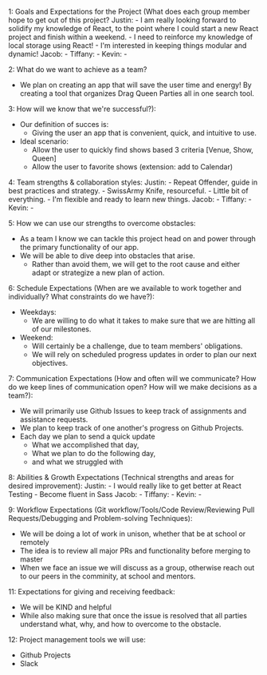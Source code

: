 1: Goals and Expectations for the Project (What does each group member hope to get out of this project?
  Justin: 
    - I am really looking forward to solidify my knowledge of React, to the point where I could start a new React project and finish within a weekend.
    - I need to reinforce my knowledge of local storage using React!
    - I'm interested in keeping things modular and dynamic!
  Jacob: 
    - 
  Tiffany: 
    - 
  Kevin: 
    - 

2: What do we want to achieve as a team? 
  - We plan on creating an app that will save the user time and energy! By creating a tool that organizes Drag Queen Parties all in one search tool.

3: How will we know that we're successful?):
  - Our definition of succes is:
    - Giving the user an app that is convenient, quick, and intuitive to use.
  - Ideal scenario:
    - Allow the user to quickly find shows based 3 criteria [Venue, Show, Queen]
    - Allow the user to favorite shows (extension: add to Calendar)

4: Team strengths & collaboration styles:
  Justin:
    - Repeat Offender, guide in best practices and strategy.
    - SwissArmy Knife, resourceful.
      - Little bit of everything.
      - I'm flexible and ready to learn new things.
  Jacob:
    - 
  Tiffany:
    - 
  Kevin:
    - 

5: How we can use our strengths to overcome obstacles:
  - As a team I know we can tackle this project head on and power through the primary functionality of our app.
  - We will be able to dive deep into obstacles that arise. 
    - Rather than avoid them, we will get to the root cause and either adapt or strategize a new plan of action.

6: Schedule Expectations (When are we available to work together and individually? What constraints do we have?):
  - Weekdays:
    - We are willing to do what it takes to make sure that we are hitting all of our milestones.
  - Weekend:
    -  Will certainly be a challenge, due to team members' obligations.
      - We will rely on scheduled progress updates in order to plan our next objectives.

7: Communication Expectations (How and often will we communicate? How do we keep lines of communication open? How will we make decisions as a team?):
  - We will primarily use Github Issues to keep track of assignments and assistance requests.
  - We plan to keep track of one another's progress on Github Projects.
  - Each day we plan to send a quick update
    - What we accomplished that day,
    - What we plan to do the following day, 
    - and what we struggled with

8: Abilities & Growth Expectations (Technical strengths and areas for desired improvement):
  Justin:
    - I would really like to get better at React Testing
    - Become fluent in Sass
  Jacob: 
    - 
  Tiffany:
    - 
  Kevin:
    - 

9: Workflow Expectations (Git workflow/Tools/Code Review/Reviewing Pull Requests/Debugging and Problem-solving Techniques):
  - We will be doing a lot of work in unison, whether that be at school or remotely
  - The idea is to review all major PRs and functionality before merging to master
  - When we face an issue we will discuss as a group, otherwise reach out to our peers in the comminity, at school and mentors.

11: Expectations for giving and receiving feedback:
  - We will be KIND and helpful
  - While also making sure that once the issue is resolved that all parties understand what, why, and how to overcome to the obstacle.

12: Project management tools we will use:
  - Github Projects
  - Slack